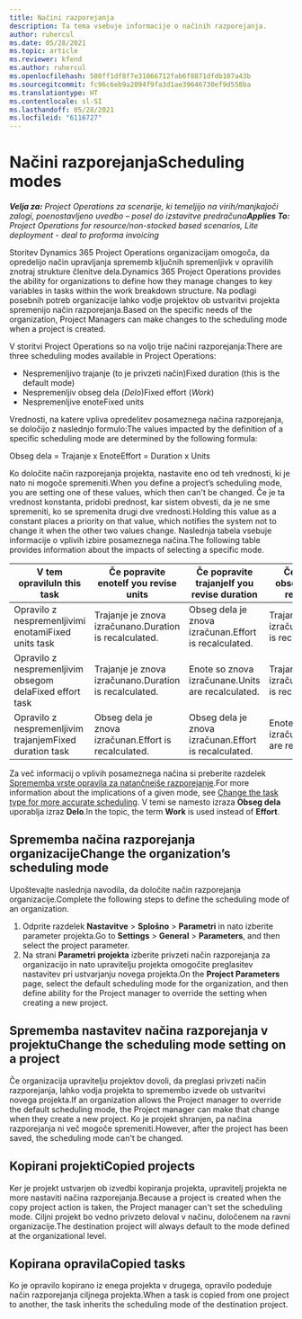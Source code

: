 ```yaml
---
title: Načini razporejanja
description: Ta tema vsebuje informacije o načinih razporejanja.
author: ruhercul
ms.date: 05/28/2021
ms.topic: article
ms.reviewer: kfend
ms.author: ruhercul
ms.openlocfilehash: 508ff1df8f7e31066712fab6f8871dfdb107a43b
ms.sourcegitcommit: fc96c6eb9a2094f9fa3d1ae39646730ef9d558ba
ms.translationtype: HT
ms.contentlocale: sl-SI
ms.lasthandoff: 05/28/2021
ms.locfileid: "6116727"
---
```

# <a name="scheduling-modes"></a><span data-ttu-id="aa736-103">Načini razporejanja</span><span class="sxs-lookup"><span data-stu-id="aa736-103">Scheduling modes</span></span>

<span data-ttu-id="aa736-104">_**Velja za:** Project Operations za scenarije, ki temeljijo na virih/manjkajoči zalogi, poenostavljeno uvedbo – posel do izstavitve predračuna_</span><span class="sxs-lookup"><span data-stu-id="aa736-104">_**Applies To:** Project Operations for resource/non-stocked based scenarios, Lite deployment - deal to proforma invoicing_</span></span>


<span data-ttu-id="aa736-105">Storitev Dynamics 365 Project Operations organizacijam omogoča, da opredelijo način upravljanja sprememb ključnih spremenljivk v opravilih znotraj strukture členitve dela.</span><span class="sxs-lookup"><span data-stu-id="aa736-105">Dynamics 365 Project Operations provides the ability for organizations to define how they manage changes to key variables in tasks within the work breakdown structure.</span></span> <span data-ttu-id="aa736-106">Na podlagi posebnih potreb organizacije lahko vodje projektov ob ustvaritvi projekta spremenijo način razporejanja.</span><span class="sxs-lookup"><span data-stu-id="aa736-106">Based on the specific needs of the organization, Project Managers can make changes to the scheduling mode when a project is created.</span></span>

<span data-ttu-id="aa736-107">V storitvi Project Operations so na voljo trije načini razporejanja:</span><span class="sxs-lookup"><span data-stu-id="aa736-107">There are three scheduling modes available in Project Operations:</span></span>

  - <span data-ttu-id="aa736-108">Nespremenljivo trajanje (to je privzeti način)</span><span class="sxs-lookup"><span data-stu-id="aa736-108">Fixed duration (this is the default mode)</span></span>
  - <span data-ttu-id="aa736-109">Nespremenljiv obseg dela (*Delo*)</span><span class="sxs-lookup"><span data-stu-id="aa736-109">Fixed effort (*Work*)</span></span>
  - <span data-ttu-id="aa736-110">Nespremenljive enote</span><span class="sxs-lookup"><span data-stu-id="aa736-110">Fixed units</span></span>

<span data-ttu-id="aa736-111">Vrednosti, na katere vpliva opredelitev posameznega načina razporejanja, se določijo z naslednjo formulo:</span><span class="sxs-lookup"><span data-stu-id="aa736-111">The values impacted by the definition of a specific scheduling mode are determined by the following formula:</span></span>

  <span data-ttu-id="aa736-112">Obseg dela = Trajanje x Enote</span><span class="sxs-lookup"><span data-stu-id="aa736-112">Effort  = Duration x Units</span></span>

<span data-ttu-id="aa736-113">Ko določite način razporejanja projekta, nastavite eno od teh vrednosti, ki je nato ni mogoče spremeniti.</span><span class="sxs-lookup"><span data-stu-id="aa736-113">When you define a project’s scheduling mode, you are setting one of these values, which then can't be changed.</span></span> <span data-ttu-id="aa736-114">Če je ta vrednost konstanta, pridobi prednost, kar sistem obvesti, da je ne sme spremeniti, ko se spremenita drugi dve vrednosti.</span><span class="sxs-lookup"><span data-stu-id="aa736-114">Holding this value as a constant places a priority on that value, which notifies the system not to change it when the other two values change.</span></span> <span data-ttu-id="aa736-115">Naslednja tabela vsebuje informacije o vplivih izbire posameznega načina.</span><span class="sxs-lookup"><span data-stu-id="aa736-115">The following table provides information about the impacts of selecting a specific mode.</span></span>

| <span data-ttu-id="aa736-116">**V tem opravilu**</span><span class="sxs-lookup"><span data-stu-id="aa736-116">**In this task**</span></span>             | <span data-ttu-id="aa736-117">**Če popravite enote**</span><span class="sxs-lookup"><span data-stu-id="aa736-117">**If you revise units**</span></span>   | <span data-ttu-id="aa736-118">**Če popravite trajanje**</span><span class="sxs-lookup"><span data-stu-id="aa736-118">**If you revise duration**</span></span> | <span data-ttu-id="aa736-119">**Če popravite obseg dela**</span><span class="sxs-lookup"><span data-stu-id="aa736-119">**If you revise effort**</span></span>  |
|----------------------|---------------------------|----------------------------|---------------------------|
| <span data-ttu-id="aa736-120">Opravilo z nespremenljivimi enotami</span><span class="sxs-lookup"><span data-stu-id="aa736-120">Fixed units task</span></span>     | <span data-ttu-id="aa736-121">Trajanje je znova izračunano.</span><span class="sxs-lookup"><span data-stu-id="aa736-121">Duration is recalculated.</span></span> | <span data-ttu-id="aa736-122">Obseg dela je znova izračunan.</span><span class="sxs-lookup"><span data-stu-id="aa736-122">Effort is recalculated.</span></span>    | <span data-ttu-id="aa736-123">Trajanje je znova izračunano.</span><span class="sxs-lookup"><span data-stu-id="aa736-123">Duration is recalculated.</span></span> |
| <span data-ttu-id="aa736-124">Opravilo z nespremenljivim obsegom dela</span><span class="sxs-lookup"><span data-stu-id="aa736-124">Fixed effort task</span></span>    | <span data-ttu-id="aa736-125">Trajanje je znova izračunano.</span><span class="sxs-lookup"><span data-stu-id="aa736-125">Duration is recalculated.</span></span> | <span data-ttu-id="aa736-126">Enote so znova izračunane.</span><span class="sxs-lookup"><span data-stu-id="aa736-126">Units are recalculated.</span></span>    | <span data-ttu-id="aa736-127">Trajanje je znova izračunano.</span><span class="sxs-lookup"><span data-stu-id="aa736-127">Duration is recalculated.</span></span> |
| <span data-ttu-id="aa736-128">Opravilo z nespremenljivim trajanjem</span><span class="sxs-lookup"><span data-stu-id="aa736-128">Fixed duration task</span></span>  | <span data-ttu-id="aa736-129">Obseg dela je znova izračunan.</span><span class="sxs-lookup"><span data-stu-id="aa736-129">Effort is recalculated.</span></span>   | <span data-ttu-id="aa736-130">Obseg dela je znova izračunan.</span><span class="sxs-lookup"><span data-stu-id="aa736-130">Effort is recalculated.</span></span>    | <span data-ttu-id="aa736-131">Enote so znova izračunane.</span><span class="sxs-lookup"><span data-stu-id="aa736-131">Units are recalculated.</span></span>   |

<span data-ttu-id="aa736-132">Za več informacij o vplivih posameznega načina si preberite razdelek [Sprememba vrste opravila za natančnejše razporejanje](https://support.microsoft.com/en-us/office/change-the-task-type-for-more-accurate-scheduling-b0b969ad-45bc-4e9e-8967-435587548a72).</span><span class="sxs-lookup"><span data-stu-id="aa736-132">For more information about the implications of a given mode, see [Change the task type for more accurate scheduling](https://support.microsoft.com/en-us/office/change-the-task-type-for-more-accurate-scheduling-b0b969ad-45bc-4e9e-8967-435587548a72).</span></span> <span data-ttu-id="aa736-133">V temi se namesto izraza **Obseg dela** uporablja izraz **Delo**.</span><span class="sxs-lookup"><span data-stu-id="aa736-133">In the topic, the term **Work** is used instead of **Effort**.</span></span>

## <a name="change-the-organizations-scheduling-mode"></a><span data-ttu-id="aa736-134">Sprememba načina razporejanja organizacije</span><span class="sxs-lookup"><span data-stu-id="aa736-134">Change the organization’s scheduling mode</span></span>

<span data-ttu-id="aa736-135">Upoštevajte naslednja navodila, da določite način razporejanja organizacije.</span><span class="sxs-lookup"><span data-stu-id="aa736-135">Complete the following steps to define the scheduling mode of an organization.</span></span>

1. <span data-ttu-id="aa736-136">Odprite razdelek **Nastavitve** \> **Splošno** \> **Parametri** in nato izberite parameter projekta.</span><span class="sxs-lookup"><span data-stu-id="aa736-136">Go to **Settings** \> **General** \> **Parameters**, and then select the project parameter.</span></span> 
2. <span data-ttu-id="aa736-137">Na strani **Parametri projekta** izberite privzeti način razporejanja za organizacijo in nato upravitelju projekta omogočite preglasitev nastavitev pri ustvarjanju novega projekta.</span><span class="sxs-lookup"><span data-stu-id="aa736-137">On the **Project Parameters** page, select the default scheduling mode for the organization, and then define ability for the Project manager to override the setting when creating a new project.</span></span>

## <a name="change-the-scheduling-mode-setting-on-a-project"></a><span data-ttu-id="aa736-138">Sprememba nastavitev načina razporejanja v projektu</span><span class="sxs-lookup"><span data-stu-id="aa736-138">Change the scheduling mode setting on a project</span></span>

<span data-ttu-id="aa736-139">Če organizacija upravitelju projektov dovoli, da preglasi privzeti način razporejanja, lahko vodja projekta to spremembo izvede ob ustvaritvi novega projekta.</span><span class="sxs-lookup"><span data-stu-id="aa736-139">If an organization allows the Project manager to override the default scheduling mode, the Project manager can make that change when they create a new project.</span></span> <span data-ttu-id="aa736-140">Ko je projekt shranjen, pa načina razporejanja ni več mogoče spremeniti.</span><span class="sxs-lookup"><span data-stu-id="aa736-140">However, after the project has been saved, the scheduling mode can't be changed.</span></span>

## <a name="copied-projects"></a><span data-ttu-id="aa736-141">Kopirani projekti</span><span class="sxs-lookup"><span data-stu-id="aa736-141">Copied projects</span></span>

<span data-ttu-id="aa736-142">Ker je projekt ustvarjen ob izvedbi kopiranja projekta, upravitelj projekta ne more nastaviti načina razporejanja.</span><span class="sxs-lookup"><span data-stu-id="aa736-142">Because a project is created when the copy project action is taken, the Project manager can't set the scheduling mode.</span></span> <span data-ttu-id="aa736-143">Ciljni projekt bo vedno privzeto deloval v načinu, določenem na ravni organizacije.</span><span class="sxs-lookup"><span data-stu-id="aa736-143">The destination project will always default to the mode defined at the organizational level.</span></span>

## <a name="copied-tasks"></a><span data-ttu-id="aa736-144">Kopirana opravila</span><span class="sxs-lookup"><span data-stu-id="aa736-144">Copied tasks</span></span>

<span data-ttu-id="aa736-145">Ko je opravilo kopirano iz enega projekta v drugega, opravilo podeduje način razporejanja ciljnega projekta.</span><span class="sxs-lookup"><span data-stu-id="aa736-145">When a task is copied from one project to another, the task inherits the scheduling mode of the destination project.</span></span>
